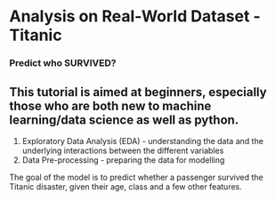 # Analysis on Real-World Dataset - Titanic 
### Predict who SURVIVED?

## This tutorial is aimed at beginners, especially those who are both new to machine learning/data science as well as python. 


1. Exploratory Data Analysis (EDA) - understanding the data and the underlying interactions between the different variables
2. Data Pre-processing - preparing the data for modelling


The goal of the model is to predict whether a passenger survived the Titanic disaster, given their age, class and a few other features.
